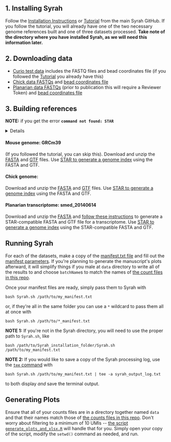 ## 1. Installing Syrah

Follow the [Installation Instructions](https://github.com/0x644BE25/Syrah/blob/main/readme.md#1-installation) or [Tutorial](https://github.com/0x644BE25/Syrah/blob/main/Syrah_tutorial.md) from the main Syrah GitHub. If you follow the tutorial, you will already have one of the two necessary genome references built and one of three datasets processed. **Take note of the directory where you have installed Syrah, as we will need this information later.**

## 2. Downloading data

 - [Curio test data](https://curioseekerbioinformatics.s3.us-west-1.amazonaws.com/TestDatasets/example_input_mouse_spleen_1M.tar.gz) includes the FASTQ files and bead coordinates file (if you followed the [Tutorial](https://github.com/0x644BE25/Syrah/blob/main/Syrah_tutorial.md) you already have this)
 - [Chick data FASTQs](https://trace.ncbi.nlm.nih.gov/Traces/sra-reads-be/fastq?acc=SRR24325152) and [bead coordinates file](https://www.ncbi.nlm.nih.gov/geo/download/?acc=GSM7234197&format=file&file=GSM7234197_beadbarcodes.txt.gz)
 - [Planarian data FASTQs](https://www.ncbi.nlm.nih.gov/geo/query/acc.cgi?acc=GSE289299) (prior to publication this will require a Reviewer Token) and [bead coordinates file](https://github.com/0x644BE25/Syrah_manuscript/blob/main/data/planarian_bead_coordinates.txt)

## 3. Building references

**NOTE:** if you get the error **`command not found: STAR`** <details> This means that your computer doesn't know where to find the STAR aligner you installed. After installing Syrah, the paths to different components are saved in the `paths.txt` file in the directory where you installed Syrah. To tell your computer to look in those places for software, open a terminal at the folder with `paths.txt` and run the command 
```
while IFS="" read -r p || [ -n "$p" ]; do; PATH=$p:$PATH; done < ../paths.txt
```
You will need to repeat this if you close the terminal and open a new one. You do not need to do this before running `Syrah.sh`, as it will do so itself.</details>

#### Mouse genome: GRCm39

(If you followed the tutorial, you can skip this). Download and unzip the [FASTA](https://ftp.ncbi.nlm.nih.gov/genomes/all/GCF/000/001/635/GCF_000001635.27_GRCm39/GCF_000001635.27_GRCm39_genomic.fna.gz) and [GTF](https://ftp.ncbi.nlm.nih.gov/genomes/all/GCF/000/001/635/GCF_000001635.27_GRCm39/GCF_000001635.27_GRCm39_genomic.gtf.gz) files. Use [STAR to generate a genome index](https://physiology.med.cornell.edu/faculty/skrabanek/lab/angsd/lecture_notes/STARmanual.pdf#section.2) using the FASTA and GTF. 

#### Chick genome: 

Download and unzip the [FASTA](https://ftp.ncbi.nlm.nih.gov/genomes/all/GCF/016/699/485/GCF_016699485.2_bGalGal1.mat.broiler.GRCg7b/GCF_016699485.2_bGalGal1.mat.broiler.GRCg7b_genomic.fna.gz) and [GTF](https://ftp.ncbi.nlm.nih.gov/genomes/all/GCF/016/699/485/GCF_016699485.2_bGalGal1.mat.broiler.GRCg7b/GCF_016699485.2_bGalGal1.mat.broiler.GRCg7b_genomic.gtf.gz) files. Use [STAR to generate a genome index](https://physiology.med.cornell.edu/faculty/skrabanek/lab/angsd/lecture_notes/STARmanual.pdf#section.2) using the FASTA and GTF. 

#### Planarian transcriptome: smed_20140614

Download and unzip the [FASTA](https://www.ncbi.nlm.nih.gov/geo/download/?acc=GSE72389&format=file&file=GSE72389_smed_20140614.fa.gz) and [follow these instructions](https://github.com/ejrsimr/transcriptome2star) to generate a STAR-compatible FASTA and GTF file for a transcriptome. Use [STAR to generate a genome index](https://physiology.med.cornell.edu/faculty/skrabanek/lab/angsd/lecture_notes/STARmanual.pdf#section.2) using the STAR-compatible FASTA and GTF.

## Running Syrah

For each of the datasets, make a copy of the [manifest.txt file](https://github.com/0x644BE25/Syrah/blob/main/manifest.txt) and fill out the [manifest parameters](https://github.com/0x644BE25/Syrah/blob/main/readme.md#manifest-parameters). If you're planning to generate the manuscript's plots afterward, it will simplify things if you male at `data` directory to write all of the results to and choose `batchName`s to match the names of [the count files in this repo](https://github.com/0x644BE25/Syrah_manuscript/tree/main/data).

Once your manifest files are ready, simply pass them to Syrah with 
```
bash Syrah.sh /path/to/my_manifest.txt
```
or, if they're all in the same folder you can use a `*` wildcard to pass them all at once with 
```
bash Syrah.sh /path/to/*_manifest.txt
```

**NOTE 1:** If you're not in the Syrah directory, you will need to use the proper path to `Syrah.sh`, like 
```
bash /path/to/Syrah_installation_folder/Syrah.sh /path/to/my_manifest.txt
```

**NOTE 2:** If you would like to save a copy of the Syrah processing log, use the [`tee` command](https://www.geeksforgeeks.org/tee-command-linux-example/) with 
```
bash Syrah.sh /path/to/my_manifest.txt | tee -a syrah_output_log.txt
```
to both display *and* save the terminal output.

## Generating Plots

Ensure that all of your counts files are in a directory together named `data` and that their names match those of [the counts files in this repo](https://github.com/0x644BE25/Syrah_manuscript/tree/main/data). Don't worry about filtering to a minimum of 10 UMIs -- [the script `generate_plots_and_xlsx.R`](https://github.com/0x644BE25/Syrah_manuscript/blob/main/generate_plots_and_xlsx.R) will handle that for you. Simply open your copy of the script, modify the `setwd()` command as needed, and run.
